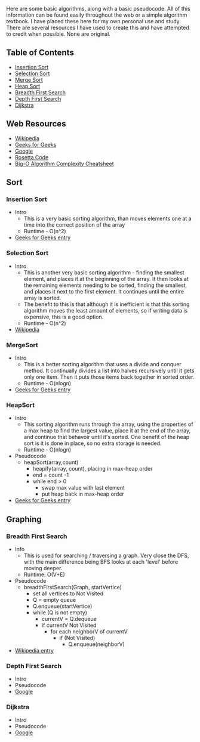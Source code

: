 Here are some basic algorithms, along with a basic pseudocode.  All of this information can be found easily throughout the web or a simple algorithm textbook.  I have placed these here for my own personal use and study.  There are several resources I have used to create this and have attempted to credit when possible.  None are original.

## Table of Contents
- [Insertion Sort](#insertion-sort)
- [Selection Sort](#selection-sort)
- [Merge Sort](#mergesort)
- [Heap Sort](#heapsort)
- [Breadth First Search](#breadth-first-search)
- [Depth First Search](#depth-first-search)
- [Dijkstra](#dijkstra)

## Web Resources
- [Wikipedia](https://en.wikipedia.org/wiki/Main_Page)
- [Geeks for Geeks](https://www.geeksforgeeks.org/)
- [Google](http://www.google.com/)
- [Rosetta Code](http://rosettacode.org/wiki/Rosetta_Code)
- [Big-O Algorithm Complexity Cheatsheet](http://bigocheatsheet.com/)

## Sort
### Insertion Sort
* Intro
	* This is a very basic sorting algorithm, than moves elements one at a time into the correct position of the array
	* Runtime - O(n^2)
* [Geeks for Geeks entry](https://www.geeksforgeeks.org/insertion-sort/)

### Selection Sort
* Intro
	* This is another very basic sorting algorithm - finding the smallest element, and places it at the beginning of the array.  It then looks at the remaining elements needing to be sorted, finding the smallest, and places it next to the first element.  It continues until the entire array is sorted.  
	* The benefit to this is that although it is inefficient is that this sorting 
	algorithm moves the least amount of elements, so if writing data is expensive, this is a good option.
	* Runtime - O(n^2)
* [Wikipedia](https://en.wikipedia.org/wiki/Selection_sort)

### MergeSort
* Intro
	* This is a better sorting algorithm that uses a divide and conquer method. It continually divides a list into halves recursively until it gets only one item.  Then it puts those items back together in sorted order.
	* Runtime - O(nlogn)
* [Geeks for Geeks entry](https://www.geeksforgeeks.org/merge-sort/)

### HeapSort
* Intro
	* This sorting algorithm runs through the array, using the properties of a
	max heap to find the largest value, place it at the end of the array, and 
	continue that behavoir until it's sorted.  One benefit of the heap sort is
	it is done in place, so no extra storage is needed.
	* Runtime - O(nlogn)
* Pseudocode
	* heapSort(array,count)
		* heapify(array, count), placing in max-heap order
		* end = count -1
		* while end > 0
			* swap max value with last element
			* put heap back in max-heap order
* [Geeks for Geeks entry](https://www.geeksforgeeks.org/heap-sort/)


## Graphing
### Breadth First Search
* Info
	* This is used for searching / traversing a graph.  Very close the DFS, with the main difference being BFS looks at each 'level' before moving deeper. 
	* Runtime:  O(V+E)
* Pseudocode
	* breadthFirstSearch(Graph, startVertice)
		* set all vertices to Not Visited
		* Q = empty queue
		* Q.enqueue(startVertice)
		* while (Q is not empty)
			* currentV = Q.dequeue
			* if currentV Not Visited
				* for each neighborV of currentV
					* if (Not Visited)
						* Q.enqueue(neighborV)
* [Wikipedia entry](https://en.wikipedia.org/wiki/Breadth-first_search)

### Depth First Search
* Intro
* Pseudocode
* [Google](http://www.google.com)

### Dijkstra
* Intro
* Pseudocode
* [Google](http://www.google.com)
